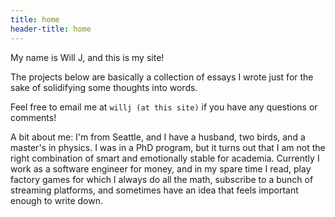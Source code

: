 ```yaml
---
title: home
header-title: home
---
```


My name is Will J, and this is my site!

The projects below are basically a collection of essays I wrote just for the sake of solidifying some thoughts into words.

Feel free to email me at `willj (at this site)` if you have any questions or comments!

A bit about me: I'm from Seattle, and I have a husband, two birds, and a master's in physics. I was in a PhD program, but it turns out that I am not the right combination of smart and emotionally stable for academia. Currently I work as a software engineer for money, and in my spare time I read, play factory games for which I always do all the math, subscribe to a bunch of streaming platforms, and sometimes have an idea that feels important enough to write down.
